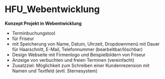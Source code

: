# HFU_Webentwicklung

**Konzept Projekt in Webentwicklung**
- Terminbuchungstool
- für Friseur
- mit Speicherung von Name, Datum, Uhrzeit, Dropdownmenü mit Dauer für Haarschnitt, E-Mail, Telefonnummer (bearbeitbar/löschbar)
- Design Webseite mit Firmenlogo und Beispielbildern von Friseur
- Anzeige von verbuchten und freien Terminen (vereinfacht)
- Zusatzziel: Möglichkeit zum Schreiben einer Kundenrezension mit Namen und Textfeld (evtl. Sternesystem)